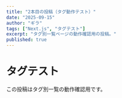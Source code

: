```yaml
---
title: "2本目の投稿（タグ動作テスト）"
date: "2025-09-15"
author: "ギラ"
tags: ["Next.js", "タグテスト"]
excerpt: "タグ別一覧ページの動作確認用の投稿。"
published: true
---
```


# タグテスト

この投稿はタグ別一覧の動作確認用です。
